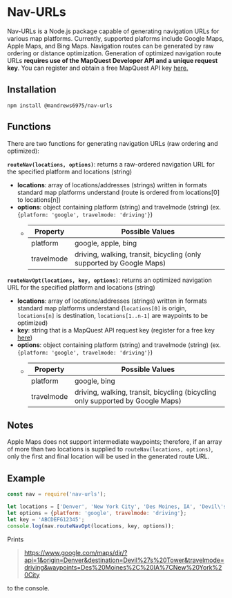 # Nav-URLs
Nav-URLs is a Node.js package capable of generating navigation URLs for various map platforms. Currently, supported plaforms include Google Maps, Apple Maps, and Bing Maps. Navigation routes can be generated by raw ordering or distance optimization. Generation of optimized navigation route URLs **requires use of the MapQuest Developer API and a unique request key**. You can register and obtain a free MapQuest API key [here.](https://developer.mapquest.com/)

## Installation
`npm install @mandrews6975/nav-urls`

## Functions
There are two functions for generating navigation URLs (raw ordering and optimized):

**`routeNav(locations, options)`**: returns a raw-ordered navigation URL for the specified platform and locations (string)
* **locations**: array of locations/addresses (strings) written in formats standard map platforms understand (route is ordered from locations[0] to locations[n])
* **options**: object containing platform (string) and travelmode (string) (ex. `{platform: 'google', travelmode: 'driving'}`)
  * Property | Possible Values
    ---------|----------------
    platform | google, apple, bing
    travelmode | driving, walking, transit, bicycling (only supported by Google Maps)

**`routeNavOpt(locations, key, options)`**: returns an optimized navigation URL for the specified platform and locations (string)
* **locations**: array of locations/addresses (strings) written in formats standard map platforms understand (`locations[0]` is origin, `locations[n]` is destination, `locations[1..n-1]` are waypoints to be optimized)
* **key**: string that is a MapQuest API request key (register for a free key [here](https://developer.mapquest.com/))
* **options**: object containing platform (string) and travelmode (string) (ex. `{platform: 'google', travelmode: 'driving'}`)
  * Property | Possible Values
    ---------|----------------
    platform | google, bing
    travelmode | driving, walking, transit, bicycling (bicycling only supported by Google Maps)

## Notes
Apple Maps does not support intermediate waypoints; therefore, if an array of more than two locations is supplied to `routeNav(locations, options)`, only the first and final location will be used in the generated route URL.

## Example
```javascript
const nav = require('nav-urls');

let locations = ['Denver', 'New York City', 'Des Moines, IA', 'Devil\'s Tower'];
let options = {platform: 'google', travelmode: 'driving'};
let key = 'ABCDEFG12345';
console.log(nav.routeNavOpt(locations, key, options));
```
Prints
> https://www.google.com/maps/dir/?api=1&origin=Denver&destination=Devil%27s%20Tower&travelmode=driving&waypoints=Des%20Moines%2C%20IA%7CNew%20York%20City

to the console.
